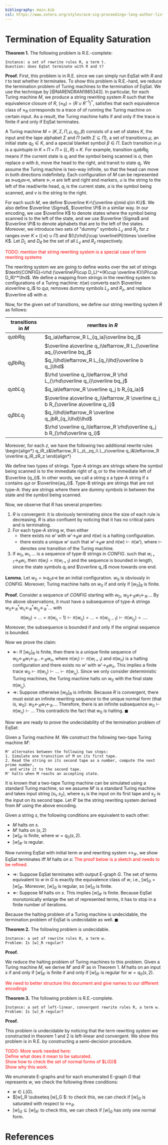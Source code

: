 ```yaml
---
bibliography: main.bib
csl: https://www.zotero.org/styles/acm-sig-proceedings-long-author-list
---
```


# Termination of Equality Saturation

**Theorem 1.** The following problem is R.E.-complete:

    Instance: a set of rewrite rules R, a term t.
    Question: does EqSat terminate with R and t?

**Proof.**
First, this problem is in R.E. since we can simply run EqSat with $R$ and $t$
 to test whether it terminates.
To show this problem is R.E.-hard, we reduce the termination problem of Turing machines to the termination of EqSat.
We use the technique by [@NARENDRAN1985343].
In particular, for each Turing machine $M$, 
 we produce a string rewriting system $R$ such that the equivalence closure of $R$, $(\approx_R)=\left(R\cup R^{-1}\right)^*$, satisfies that each equivalence class of $\approx_R$ 
 corresponds to a trace of of running the Turing machine on certain input.
As a result, the Turing machine halts if and only if the trace is finite if and only if
 EqSat terminates.

A Turing machine $M=(K,\Sigma, \Pi,\mu,q_0,\beta)$ consists of a set of states $K$, 
 the input and the tape alphabet $\Sigma$ and $\Pi$ (with $\Sigma\subseteq \Pi$), a set of transitions $\mu$, an initial state $q_0\in K$,
 and a special blanket symbol $\beta\in\Pi$. Each transition in $\mu$ is a quintuple in 
 $K\times \Pi\times \Pi\times \{L,R\} \times K$.
For example, transition $q_iabRq_j$ means if the current state is $q_i$ and the symbol
 being scanned is $a$, then replace $a$ with $b$, move the head to the right, 
 and transit to state $q_j$.
We assume the Turing machine is two-way infinite, so that the head can move in both directions indefinitely.
Each configuration of $M$ can be represented as $\rhd uq_i av \lhd$,
 where $\rhd$,$\lhd$ are left and right end  markers, 
 $u$ is the string to the left of the read/write head, $q_i$ is the current state,
 $a$ is the symbol being scanned, and $v$ is the string to the right.

For each such $M$, we define $\overline K=\{\overline q\mid q\in K\}$.
We also define $\overline \Sigma$, $\overline \Pi$ in a similar way. 
In our encoding, we use $\overline K$ to denote states 
 where the symbol being scanned is to the left of the state,
 and we use $\overline \Sigma$ and $\overline \Pi$ to denote
 alphabets that are to the left of the states.
Moreover, we introduce two sets of "dummy" symbols $L_z$ and $R_z$
 for $z$ ranges over $K\times (\{\lhd\}\cup \Pi)$
 and $(\{\rhd\}\cup \overline\Pi)\times \overline K$.
Let $D_L$ and $D_R$ be the set of all $L_z$ and $R_z$ respectively.

<span style="color: red">TODO: mention that string rewriting system is a special case
 of term rewriting systems</span>

The rewriting system we are going to define works over the set of strings 
 $\textit{CONFIG}=\rhd (\overline\Pi\cup D_L)^*(K\cup \overline K)(\Pi\cup D_R)^*\lhd$.
We define a mapping from strings in the rewriting system to configurations of a Turing machine: 
 $\pi(w)$ converts each $\overline a\overline q_i$ to $q_ia$, removes dummy symbols $L_z$ and $R_z$, and replace $\overline a$ with $a$.


Now, for the given set of transitions, we define our string rewriting system $R$ as follows:

| transitions in $M$ | rewrites in $R$ |
|--------------------|----------------|
| $q_iabRq_j$        | $q_ia\leftarrow_R L_{q_ia}\overline bq_j$      |
|                    | $\overline a\overline q_i\leftarrow_R L_{\overline aq_i}\overline bq_j$      |
| $q_i\beta bRq_j$   | $q_i\lhd\leftarrow_R L_{q_i\lhd}\overline b q_j\lhd$      |
|                    | $\rhd \overline q_i\leftarrow_R \rhd L_{\rhd\overline q_i}\overline bq_j$      |
| $q_iabLq_j$        | $q_ia\leftarrow_R \overline q_j b R_{q_ia}$      |
|                    | $\overline a\overline q_i\leftarrow_R \overline q_j b R_{\overline a\overline q_i}$      |
| $q_i\beta bLq_j$    |  $q_i\lhd\leftarrow_R \overline q_jbR_{q_i\lhd}\lhd$      |
|                    | $\rhd \overline q_i\leftarrow_R \rhd\overline q_j b R_{\rhd\overline q_i}$      |

Moreover, for each $z$, we have the following two additional rewrite rules
\begin{align*}
q_iR_z&\leftarrow_R L_zL_zq_i\\
L_z\overline q_i&\leftarrow_R \overline q_iR_zR_z
\end{align*}

We define two types of strings. Type-A strings are strings where the symbol being scanned
 is to the immediate right of $q_i$ or to the immediate left of $\overline {q_i}$. 
In other words, 
 we call a string $s$ a type-A string if $s$ contains $q_ia$ or $\overline{aq_i}$.
Type-B strings are strings that are not type-A: 
 they are strings where there are dummy symbols in between the state and 
 the symbol being scanned.

Now, we observe that $R$ has several properties:

1. $R$ is convergent: it is obviously terminating since the size of each rule is decreasing.
 $R$ is also confluent by noticing that it has no critical pairs and is terminating.
2. For each type-A string $w$, then either
   * there exists no $w'$ with $w'\rightarrow_R w$ and $\pi(w)$ is a halting configuration.
   * there exists a unique $w'$ such that $w'\rightarrow_R w$ and $\pi(w)\vdash \pi(w')$, where $\vdash$ denotes one transition of the Turing machine.
3. If $w_0,w_1,\ldots$ is a sequence of type-B strings in *CONFIG*. such that $w_{i+1}\rightarrow_R w_{i}$,
 then $\pi(w_i)=\pi(w_{i+1})$ and the sequence is bounded in length, 
 since the state symbols $q_i$ and $\overline q_i$ move towards one end.

**Lemma.** Let $w_0=\rhd q_0s\lhd$ be an initial configuration.
$w_0$ is obviously in *CONFIG*. 
Moreover, Turing machine halts on $w_0$ if and only if $[w_0]_R$ is finite.

**Proof.**
Consider a sequence of *CONFIG* starting with $w_0$,
 $w_0\leftarrow_R w_1\leftarrow_R \ldots$.
By the above observations,
 it must have a subsequence of type-A strings
 $w_0\leftarrow_R^* w_{i_1}\leftarrow_R^* w_{i_2}\leftarrow_R^*\ldots$ with 
 $$\pi(w_0)=\ldots =\pi(w_{i_1}-1)\vdash \pi(w_{i_1})=\ldots=\pi(w_{i_2-1})\vdash \pi(w_{i_2})= \ldots.$$
 Moreover, the subsequence is bounded if and only if the original sequence is bounded.

Now we prove the claim:
* $\Leftarrow$:
 If $[w_0]_R$ is finite, then there is a unique finite sequence of $w_0\leftarrow_R w_1\leftarrow_R \ldots\leftarrow_R w_n$, where $\pi(w_i)\vdash\pi(w_{i+1})$ and $\pi(w_n)$ is a halting configuration and there exists no $w'$ with $w'\rightarrow_R w_n$.
 This implies a finite trace $w_0\vdash \pi(w_{i_1})\vdash\ldots\vdash \pi(w_{i_n})$.
 Since we only consider deterministic Turing machines, the Turing machine halts on $w_0$ with the final state $\pi(w_{i_n})$.
* $\Rightarrow$:
 Suppose otherwise $[w_0]_R$ is infinite. 
 Because $R$ is convergent, there must exist an infinite rewriting sequence
 to the unique normal form (that is, $w_0$): $w_0\leftarrow_R w_1 \leftarrow_R\ldots$.
 Therefore, there is an infinite subsequence
 $w_0\vdash \pi(w_{i_1})\vdash\ldots$
 This contradicts the fact that $w_0$ is halting. $\blacksquare$

Now we are ready to prove the undecidability of the termination problem of EqSat:

Given a Turing machine $M$. We construct the following two-tape Turing machine $M'$:

```
M' alternates between the following two steps:
1. Simulate one transition of M on its first tape.
2. Read the string on its second tape as a number, compute the next prime number, 
  and write it to the second tape.
M' halts when M reachs an accepting state.
```
It is known that a two-tape Turing machine can be simulated using a standard Turing machine,
 so we assume $M'$ is a standard Turing machine and takes input string $(s_1,s_2)$, 
 where $s_1$ is the input on its first tape and $s_2$ is the input on its second tape.
Let $R'$ be the string rewriting system derived from $M'$ using the above encoding.
<!-- <span style="color:red">COMMENT: Above we are working with string rewriting system but here 
 it becomes a term rewriting system.</span> -->
Given a string $s$,
 the following conditions are equivalent to each other:
* $M$ halts on $s$.
* $M'$ halts on $(s, 2)$
* $[w]_{R'}$ is finite, where $w=q_0(s, 2)$.
* $[w]_{R'}$ is regular.

Now running EqSat with initial term $w$ and rewriting system $\leftrightarrow_{R'}$, we show EqSat terminates iff $M$ halts on $s$:
<span style="color:red">The proof below is a sketch and needs to be refined.</span>

* $\Rightarrow$:
Suppose EqSat terminates with output E-graph $G$. 
The set of terms equivalent to $w$ in $G$ is exactly 
 the equivalence class of $w$, i.e.,  $[w]_G=[w]_{R'}$.
Moreover, $[w]_G$ is regular, so $[w]_G$ is finite.
* $\Leftarrow$:
Suppose $M$ halts on $s$. This implies $[w]_{R'}$ is finite.
Because EqSat monotonically enlarge the set of represented terms, it has to stop in a finite number of iterations.

Because the halting problem of a Turing machine is undecidable, the termination problem of EqSat is undecidable as well. $\blacksquare$

**Theorem 2.** The following problem is undecidable.

    Instance: a set of rewrite rules R, a term w.
    Problem: Is [w]_R regular?

**Proof.**

We reduce the halting problem of Turing machines to this problem.
Given a Turing machine $M$, we derive $M'$ and $R'$ as in Theorem 1.
$M$ halts on an input $s$ if and only if $[w]_{R'}$ is finite
if and only if $[w]_{R'}$ is regular for $w=q_0(s, 2)$.

<span style="color:red">We need to better structure this document and give names to our different encodings</span>

**Theorem 3.** The following problem is R.E.-complete.

    Instance: a set of left-linear, convergent rewrite rules R, a term w.
    Problem: Is [w]_R regular?

**Proof.**

This problem is undecidable by noticing that the term rewriting system 
 we constructed in theorem 1 and 2 is left-linear and convergent.
We show this problem is in R.E. by constructing a semi-decision procedure.

<p style="color:red">TODO: More work needed here:<br>
Define what does it mean to be saturated.<br>
Show how to check the set of normal forms of $L(G)$<br>
Show why this work.</p>

We enumerate E-graphs and for each enumerated E-graph $G$ that represents $w$, 
 we check the following three conditions:
* $w\in L(G)$.
* $[w]_R \subseteq [w]_G $: to check this, we can check if $[w]_G$ is saturated with respect to $\leftrightarrow_R$.
* $[w]_G\subseteq [w]_R$: to check this, we can check if $[w]_G$ has only one normal form.



# References

